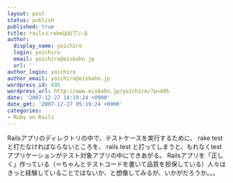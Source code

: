 ```yaml
---
layout: post
status: publish
published: true
title: railsとrakeは似ている
author:
  display_name: yoichiro
  login: yoichiro
  email: yoichiro@eisbahn.jp
  url: ''
author_login: yoichiro
author_email: yoichiro@eisbahn.jp
wordpress_id: 495
wordpress_url: http://www.eisbahn.jp/yoichiro/?p=495
date: '2007-12-27 14:19:24 +0900'
date_gmt: '2007-12-27 05:19:24 +0900'
categories:
- Ruby on Rails
---
```


Railsアプリのディレクトリの中で、テストケースを実行するために、
rake test
と打たなければならないところを、
rails test
と打ってしまうと、もれなくtestアプリケーションがテスト対象アプリの中にできあがる。
Railsアプリを「正しく」作っている（＝ちゃんとテストコードを書いて品質を担保している）人々はきっと経験していることではないか、と想像してみるが、いかがだろうか。。。
